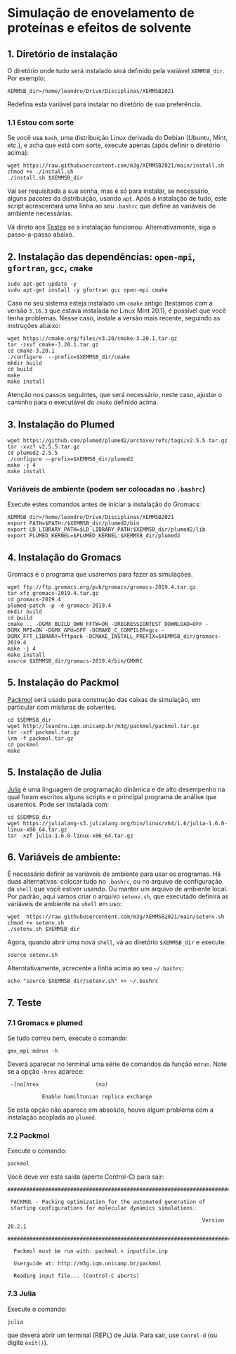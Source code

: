 # Simulação de enovelamento de proteínas e efeitos de solvente

## 1. Diretório de instalação

O diretório onde tudo será instalado será definido pela variável `XEMMSB_dir`. Por exemplo:

```
XEMMSB_dir=/home/leandro/Drive/Disciplinas/XEMMSB2021
```

Redefina esta variável para instalar no diretório de sua preferência.

### 1.1 Estou com sorte

Se você usa `bash`, uma distribuição Linux derivada do Debian (Ubuntu, Mint, etc.), e acha que está com sorte, execute apenas (após definir o diretório acima):

```
wget https://raw.githubusercontent.com/m3g/XEMMSB2021/main/install.sh
chmod +x ./install.sh
./install.sh $XEMMSB_dir
```

Vai ser requisitada a sua senha, mas é só para instalar, se necessário, alguns pacotes da distribuição, usando `apt`. Após a instalação de tudo, este script acrescentará uma linha ao seu `.bashrc` que define as variáveis de ambiente necessárias. 

Vá direto aos [Testes](#testes) se a instalação funcionou. Alternativamente, siga o passo-a-passo abaixo.

## 2. Instalação das dependências: `open-mpi`, `gfortran`, `gcc`, `cmake`

```
sudo apt-get update -y
sudo apt-get install -y gfortran gcc open-mpi cmake
```

Caso no seu sistema esteja instalado um `cmake` antigo (testamos com a versão `3.16.3` que estava instalada no Linux Mint 20.1), é possível que você tenha problemas. Nesse caso, instale a versão mais recente, seguindo as instruções abaixo:

```
wget https://cmake.org/files/v3.20/cmake-3.20.1.tar.gz
tar -zxvf cmake-3.20.1.tar.gz
cd cmake-3.20.1
./configure  --prefix=$XEMMSB_dir/cmake
mkdir build
cd build
make
make install
```

Atenção nos passos seguintes, que será necessário, neste caso, ajustar o caminho para o executável do `cmake` definido acima.

## 3. Instalação do Plumed

```
wget https://github.com/plumed/plumed2/archive/refs/tags/v2.5.5.tar.gz
tar -xvzf v2.5.5.tar.gz
cd plumed2-2.5.5
./configure --prefix=$XEMMSB_dir/plumed2
make -j 4
make install
```

### Variáveis de ambiente (podem ser colocadas no `.bashrc`)

Execute estes comandos antes de iniciar a instalação do Gromacs:

```
XEMMSB_dir=/home/leandro/Drive/Disciplinas/XEMMSB2021
export PATH=$PATH:/$XEMMSB_dir/plumed2/bin
export LD_LIBRARY_PATH=$LD_LIBRARY_PATH:$XEMMSB_dir/plumed2/lib
export PLUMED_KERNEL=$PLUMED_KERNEL:$XEMMSB_dir/plumed2
```

## 4. Instalação do Gromacs

Gromacs é o programa que usaremos para fazer as simulações.

```
wget ftp://ftp.gromacs.org/pub/gromacs/gromacs-2019.4.tar.gz
tar xfz gromacs-2019.4.tar.gz
cd gromacs-2019.4
plumed-patch -p -e gromacs-2019.4
mkdir build
cd build
cmake .. -DGMX_BUILD_OWN_FFTW=ON -DREGRESSIONTEST_DOWNLOAD=OFF -DGMX_MPI=ON -DGMX_GPU=OFF -DCMAKE_C_COMPILER=gcc -DGMX_FFT_LIBRARY=fftpack -DCMAKE_INSTALL_PREFIX=$XEMMSB_dir/gromacs-2019.4
make -j 4
make install
source $XEMMSB_dir/gromacs-2019.4/bin/GMXRC
```

## 5. Instalação do Packmol

[Packmol](http://m3g.iqm.unicamp.br/packmol) será usado para construção das caixas de simulação, em particular com misturas de solventes.

```
cd $SEMMSB_dir
wget http://leandro.iqm.unicamp.br/m3g/packmol/packmol.tar.gz
tar -xzf packmol.tar.gz
\rm -f packmol.tar.gz
cd packmol
make
```

## 5. Instalação de Julia

[Julia](https://julialang.org) é uma linguagem de programação dinâmica e de alto desempenho na qual foram escritos alguns scripts e o principal programa de análise que usaremos. Pode ser instalada com:

```
cd $SEMMSB_dir
wget https://julialang-s3.julialang.org/bin/linux/x64/1.6/julia-1.6.0-linux-x86_64.tar.gz
tar -xzf julia-1.6.0-linux-x86_64.tar.gz
```

## 6. Variáveis de ambiente:

É necessário definir as variáveis de ambiente para usar os programas. Há duas alternativas: colocar tudo no `.bashrc`, ou no arquivo de configuração da `shell` que você estiver usando. Ou manter um arquivo de ambiente local. Por padrão, aqui vamos criar o arquivo `setenv.sh`, que executado definirá as variáveis de ambiente na `shell` em uso: 

```
wget  https://raw.githubusercontent.com/m3g/XEMMSB2021/main/setenv.sh
chmod +x setenv.sh
./setenv.sh $XEMMSB_dir
```

Agora, quando abrir uma nova `shell`, vá ao diretório `$XEMMSB_dir` e execute:

```
source setenv.sh
```

Alterntativamente, acrecente a linha acima ao seu `~/.bashrc`:
```
echo "source $XEMMSB_dir/setenv.sh" >> ~/.bashrc
```

<a name="testes">

## 7. Teste

### 7.1 Gromacs e plumed

Se tudo correu bem, execute o comando:

```
gmx_mpi mdrun -h
```

Deverá aparecer no terminal uma série de comandos da função `mdrun`. Note se a opção `-hrex` aparece:

```
 -[no]hrex                  (no)

           Enable hamiltonian replica exchange
```

Se esta opção não aparece em absoluto, houve algum problema com a instalação acoplada ao `plumed`.


### 7.2 Packmol

Execute o comando:

```
packmol  
```

Você deve ver esta saída (aperte Control-C) para sair:

```
################################################################################

 PACKMOL - Packing optimization for the automated generation of
 starting configurations for molecular dynamics simulations.
 
                                                              Version 20.2.1 

################################################################################

  Packmol must be run with: packmol < inputfile.inp 

  Userguide at: http://m3g.iqm.unicamp.br/packmol 

  Reading input file... (Control-C aborts)

```

### 7.3 Julia

Execute o comando:
```
julia
```

que deverá abrir um terminal (REPL) de Julia. Para sair, use `Conrol-d` (ou digite `exit()`).








